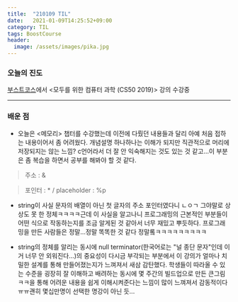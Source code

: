 ```yaml
---
title:  "210109 TIL"
date:   2021-01-09T14:25:52+09:00
category: TIL
tags: BoostCourse
header:
  image: /assets/images/pika.jpg
---
```


<h3>오늘의 진도</h3>

[부스트코스](https://www.boostcourse.org/)에서 <모두를 위한 컴퓨터 과학 (CS50 2019)> 강의 수강중

<hr>

<h3>배운 점</h3>

 - 오늘은 <메모리> 챕터를 수강했는데 이전에 다뤘던 내용들과 달리 아예 처음 접하는 내용이어서 좀 어려웠다. 개념설명 하나하나는 이해가 되지만 직관적으로 머리에 저장되지는 않는 느낌? 
c언어라서 더 잘 안 익숙해지는 것도 있는 것 같고...이 부분은 좀 복습을 하면서 공부를 해봐야 할 것 같다.

>주소 : &

>포인터 : * / placeholder : %p

 - string이 사실 문자의 배열이 아닌 첫 글자의 주소 포인터였다니 ㄴㅇㄱ 그야말로 상상도 못 한 정체ㅋㅋㅋㅋ근데 이 사실을 알고나니 프로그래밍의 근본적인 부분들이 어떤 식으로 작동하는지를 
조금 알게된 것 같아서 너무 재밌고 뿌듯하다. 프로그래밍을 만든 사람들은 정말...정말 똑똑한 것 같다 정말롴ㅋㅋㅋㅋㅋㅋㅋㅋㅋ

 - string의 정체를 알리는 동시에 null terminator(한국어로는 "널 종단 문자"인데 이거 너무 안 외워진다...)의 중요성이 다시금 부각되는 부분에서 이 강의가 얼마나 치밀한 설계를 통해 만들어졌는지가 
느껴져서 새삼 감탄했다. 학생들이 따라올 수 있는 수준을 굉장히 잘 이해하고 배려하는 동시에 몇 주간의 빌드업으로 만든 큰그림ㅋㅋ을 통해 어려운 내용을 쉽게 이해시켜준다는 
느낌이 많이 느껴져서 감동적이다ㅠㅠ괜히 몇십만명이 선택한 명강이 아닌 듯...